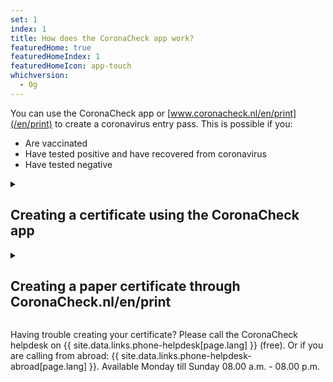 ```yaml
---
set: 1
index: 1
title: How does the CoronaCheck app work?
featuredHome: true
featuredHomeIndex: 1
featuredHomeIcon: app-touch
whichversion:
  - 0g
---
```

You can use the CoronaCheck app or [www.coronacheck.nl/en/print](/en/print) to create a coronavirus entry pass. This is possible if you:

- Are vaccinated
- Have tested positive and have recovered from coronavirus
- Have tested negative

<details class="details">
<summary><h2>Creating a certificate using the CoronaCheck app</h2></summary>
<div markdown="1">
1. Download the app in the <a href="https://apps.apple.com/gb/app/coronacheck/id1548269870" rel="noopener noreferrer" target="_blank">Apple App Store</a> or in the <a href="https://play.google.com/store/apps/details?id=nl.rijksoverheid.ctr.holder" rel="noopener noreferrer" target="_blank">Google Play Store</a>.
2. Open the app and click ‘add certificate'. Choose what you want to make a certificate of.
3. Details of vaccinations and tests taken by the GGD can be retrieved by logging in with DigiD. Have you been tested at another healthcare provider than GGD? Then you received a retrievalcode which you can use to retrieve your test details in the app.
4. Check the retrieved details. Are they correct? Then click ‘make certificate'
5. You can now use your certificate. Have your QR code scanned at the entrance of events or at the border. Always take a proof of identity with you as well.

Travelling abroad? Always check if you have the right certificate before departure. You can find the most recent information at {{ site.data.links.wijsopreis[page.lang] }}.

If you've had new vaccinations or tests in the future, the app won't retrieve that data automatically. Please again login with DigiD to retrieve the new details in the app.
</div>      
</details>

<details class="details">
<summary><h2>Creating a paper certificate through CoronaCheck.nl/en/print</h2></summary>
<div markdown="1">
1. Go to [CoronaCheck.nl/en/print](http://coronacheck.nl/en/print).
2. Choose what you want to make a certificate of.
3. Details of vaccinations and tests taken by the GGD can be retrieved by logging in with DigiD. Have you been tested at another healthcare provider than GGD? Then you received a retrievalcode which you can use to retrieve your test details in the app.
4. Check the retrieved details. Are they correct? Then click ‘make certificate'.
5. Print your certificate on a4.
6. You can now use your certificate. Have your QR code scanned at the entrance of events or at the border. Always take a proof of identity with you as well.

Travelling abroad? Always check if you have the right certificate before departure. You can find the most recent information at {{ site.data.links.wijsopreis[page.lang] }}.
</div>
</details>

Having trouble creating your certificate? Please call the CoronaCheck helpdesk on {{ site.data.links.phone-helpdesk[page.lang] }} (free). Or if you are calling from abroad: {{ site.data.links.phone-helpdesk-abroad[page.lang] }}. Available Monday till Sunday 08.00 a.m. - 08.00 p.m.
